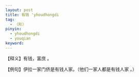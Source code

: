 ```yaml
---
layout: post
title: 有钱 'yhoudhongdi
tag:
  - 〈形〉
pinyin: 
  - yhoudhongdi
  - youqian
keyword: 
---
```



【释义】有钱，富庶 。                        
  
【例句】伊拉一家门侪是有钱人家。（他们一家人都是有钱人家 。）         
     
           
     